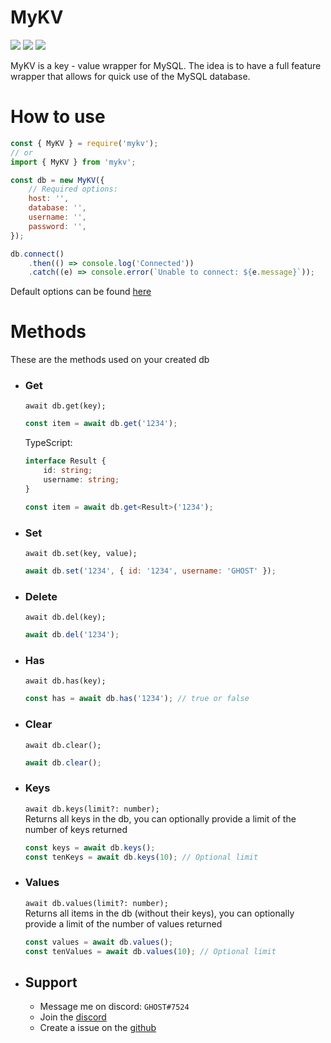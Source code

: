 # MyKV

[![](https://img.shields.io/npm/v/mykv?label=Latest%20Version&style=for-the-badge&logo=npm&color=informational)](https://www.npmjs.com/package/mykv)
[![](https://img.shields.io/static/v1?label=Project%20Creator&message=GHOST&color=informational&style=for-the-badge)](https://ghostdev.xyz)
[![](https://img.shields.io/github/workflow/status/ghostdevv/mykv/Tests/main?style=for-the-badge)](https://github.com/ghostdevv/mykv)

MyKV is a key - value wrapper for MySQL. The idea is to have a full feature wrapper that allows for quick use of the MySQL database.

# How to use

```js
const { MyKV } = require('mykv');
// or
import { MyKV } from 'mykv';

const db = new MyKV({
    // Required options:
    host: '',
    database: '',
    username: '',
    password: '',
});

db.connect()
    .then(() => console.log('Connected'))
    .catch((e) => console.error(`Unable to connect: ${e.message}`));
```

Default options can be found [here](https://github.com/ghostdevv/MyKV/blob/main/src/config.defaults.ts)

# Methods

These are the methods used on your created db

-   ### Get

    `await db.get(key);`<br />

    ```js
    const item = await db.get('1234');
    ```

    TypeScript:

    ```ts
    interface Result {
        id: string;
        username: string;
    }

    const item = await db.get<Result>('1234');
    ```

-   ### Set

    `await db.set(key, value);`<br />

    ```js
    await db.set('1234', { id: '1234', username: 'GHOST' });
    ```

-   ### Delete

    `await db.del(key);`<br />

    ```js
    await db.del('1234');
    ```

-   ### Has

    `await db.has(key);`<br />

    ```js
    const has = await db.has('1234'); // true or false
    ```

-   ### Clear

    `await db.clear();`<br />

    ```js
    await db.clear();
    ```

-   ### Keys

    `await db.keys(limit?: number);`<br />
    Returns all keys in the db, you can optionally provide a limit of the number of keys returned<br />

    ```js
    const keys = await db.keys();
    const tenKeys = await db.keys(10); // Optional limit
    ```

-   ### Values

    `await db.values(limit?: number);`<br />
    Returns all items in the db (without their keys), you can optionally provide a limit of the number of values returned<br />

    ```js
    const values = await db.values();
    const tenValues = await db.values(10); // Optional limit
    ```

-   ## Support
    -   Message me on discord: `GHOST#7524`<br>
    -   Join the [discord](https://discord.gg/2Vd4wAjJnm)<br>
    -   Create a issue on the [github](https://github.com/ghostdevv/mykv)
